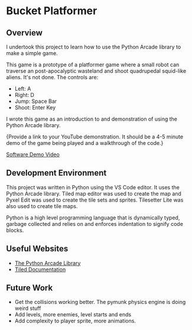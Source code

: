# Bucket Platformer

## Overview

I undertook this project to learn how to use the Python Arcade library to make a simple game.

This game is a prototype of a platformer game where a small robot can traverse an post-apocalyptic wasteland and shoot quadrupedal squid-like aliens. It's not done. The controls are:

* Left: A
* Right: D
* Jump: Space Bar
* Shoot: Enter Key

I wrote this game as an introduction to and demonstration of using the Python Arcade library.

{Provide a link to your YouTube demonstration.  It should be a 4-5 minute demo of the game being played and a walkthrough of the code.}

[Software Demo Video](http://youtube.link.goes.here)

## Development Environment

This project was written in Python using the VS Code editor. It uses the Python Arcade library. Tiled map editor was used to create the map and Pyxel Edit was used to create the tile sets and sprites. Tilesetter Lite was also used to create tile maps.

Python is a high level programming language that is dynamically typed, garbage collected and relies on and enforces indentation to signify code blocks.

## Useful Websites

* [The Python Arcade Library](https://api.arcade.academy/en/latest/)
* [Tiled Documentation](https://doc.mapeditor.org/en/stable/)

## Future Work

* Get the collisions working better.  The pymunk physics engine is doing weird stuff
* Add levels, more enemies, level starts and ends
* Add complexity to player sprite, more animations.
